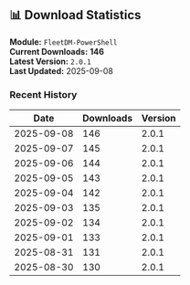 ## 📊 Download Statistics

**Module:** `FleetDM-PowerShell`  
**Current Downloads:** **146**  
**Latest Version:** `2.0.1`  
**Last Updated:** 2025-09-08

### Recent History

| Date | Downloads | Version |
|------|-----------|---------|
| 2025-09-08 | 146 | 2.0.1 |
| 2025-09-07 | 145 | 2.0.1 |
| 2025-09-06 | 144 | 2.0.1 |
| 2025-09-05 | 143 | 2.0.1 |
| 2025-09-04 | 142 | 2.0.1 |
| 2025-09-03 | 135 | 2.0.1 |
| 2025-09-02 | 134 | 2.0.1 |
| 2025-09-01 | 133 | 2.0.1 |
| 2025-08-31 | 131 | 2.0.1 |
| 2025-08-30 | 130 | 2.0.1 |
